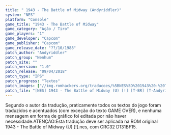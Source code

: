```yaml
---
title: " 1943 - The Battle of Midway (Andyriddler)"
system: "NES"
platform: "Console"
game_title: "1943 - The Battle of Midway"
game_category: "Ação / Tiro"
game_players: "1"
game_developer: "Capcom"
game_publisher: "Capcom"
game_release_date: "??/10/1988"
patch_author: "Andyriddler"
patch_group: "Nenhum"
patch_site: ""
patch_version: "1.0"
patch_release: "09/04/2018"
patch_type: "IPS"
patch_progress: "Textos"
patch_images: ["//img.romhackers.org/traducoes/%5BNES%5D%201943%20-%20The%20Battle%20of%20Midway%20-%20Andyriddler%20-%201.png","//img.romhackers.org/traducoes/%5BNES%5D%201943%20-%20The%20Battle%20of%20Midway%20-%20Andyriddler%20-%202.png","//img.romhackers.org/traducoes/%5BNES%5D%201943%20-%20The%20Battle%20of%20Midway%20-%20Andyriddler%20-%203.png"]
patch_file: "[NES] 1943 - The Battle of Midway (U) [!] [T-BR] [T-Andyriddler G-Nenhum] [V-1.0 A-2018].zip"
---
```

Segundo o autor da tradução, praticamente todos os textos do jogo foram traduzidos e acentuados (com exceção do texto GAME OVER), e nenhuma mensagem em forma de gráfico foi editada por não haver necessidade.ATENÇÃO:Esta tradução deve ser aplicada na ROM original 1943 - The Battle of Midway (U) [!].nes, com CRC32 D131BF15.